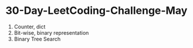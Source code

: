 # 30-Day-LeetCoding-Challenge-May
1. Counter, dict
2. Bit-wise, binary representation
3. Binary Tree Search
